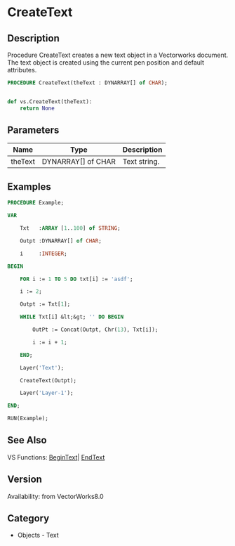 # CreateText

## Description
Procedure CreateText creates a new text object in a Vectorworks document. The text object is created using the current pen position and default attributes.

```pascal
PROCEDURE CreateText(theText : DYNARRAY[] of CHAR);
```

```python

def vs.CreateText(theText):
    return None
```

## Parameters
|Name|Type|Description|
|---|---|---|
|theText|DYNARRAY[] of CHAR|Text string.|

## Examples
```pascal
PROCEDURE Example;

VAR

	Txt   :ARRAY [1..100] of STRING;

	Outpt :DYNARRAY[] of CHAR;

	i     :INTEGER;

BEGIN

	FOR i := 1 TO 5 DO txt[i] := 'asdf';

	i := 2;

	Outpt := Txt[1];

	WHILE Txt[i] &lt;&gt; '' DO BEGIN

		OutPt := Concat(Outpt, Chr(13), Txt[i]);

		i := i + 1;

	END;

	Layer('Text');

	CreateText(Outpt);

	Layer('Layer-1');

END;

RUN(Example);
```

## See Also
VS Functions:
[BeginText](BeginText.md)| [EndText](EndText.md)

## Version
Availability: from VectorWorks8.0
## Category
* Objects - Text

